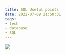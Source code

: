```yaml
---
title: SQL Useful points
date: 2022-07-09 21:50:31
tags:
- tech
- database
- SQL
---
```

![](/images/sql1.png)

